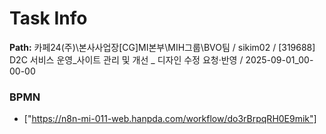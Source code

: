 # Task Info

**Path:** 카페24(주)\본사사업장\[CG]MI본부\MIH그룹\BVO팀 / sikim02 / [319688] D2C 서비스 운영_사이트 관리 및 개선 _ 디자인 수정 요청·반영 / 2025-09-01_00-00-00

### BPMN
- ["https://n8n-mi-011-web.hanpda.com/workflow/do3rBrpqRH0E9mik"]


